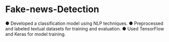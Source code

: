 # Fake-news-Detection
● Developed a classification model using NLP techniques.
● Preprocessed and labeled textual datasets for training and
evaluation.
● Used TensorFlow and Keras for model training.
